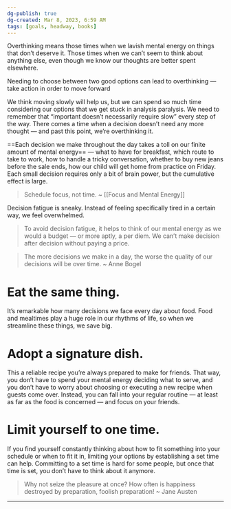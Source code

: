 ```yaml
---
dg-publish: true
dg-created: Mar 8, 2023, 6:59 AM
tags: [goals, headway, books]
---
```


Overthinking means those times when we lavish mental energy on things that don’t deserve it. Those times when we can’t seem to think about anything else, even though we know our thoughts are better spent elsewhere.  

Needing to choose between two good options can lead to overthinking — take action in order to move forward 

We think moving slowly will help us, but we can spend so much time considering our options that we get stuck in analysis paralysis. We need to remember that “important doesn’t necessarily require slow” every step of the way. There comes a time when a decision doesn’t need any more thought — and past this point, we’re overthinking it.

==Each decision we make throughout the day takes a toll on our finite amount of mental energy== — what to have for breakfast, which route to take to work, how to handle a tricky conversation, whether to buy new jeans before the sale ends, how our child will get home from practice on Friday. Each small decision requires only a bit of brain power, but the cumulative effect is large.

> Schedule focus, not time. ~ [[Focus and Mental Energy]]

Decision fatigue is sneaky. Instead of feeling specifically tired in a certain way, we feel overwhelmed.

> To avoid decision fatigue, it helps to think of our mental energy as we would a budget — or more aptly, a per diem. We can’t make decision after decision without paying a price.

>The more decisions we make in a day, the worse the quality of our decisions will be over time. ~ Anne Bogel

# Eat the same thing.

It’s remarkable how many decisions we face every day about food. Food and mealtimes play a huge role in our rhythms of life, so when we streamline these things, we save big.

# Adopt a signature dish.

This a reliable recipe you’re always prepared to make for friends. That way, you don’t have to spend your mental energy deciding what to serve, and you don’t have to worry about choosing or executing a new recipe when guests come over. Instead, you can fall into your regular routine — at least as far as the food is concerned — and focus on your friends.

# Limit yourself to one time.

If you find yourself constantly thinking about how to fit something into your schedule or when to fit it in, limiting your options by establishing a set time can help. Committing to a set time is hard for some people, but once that time is set, you don’t have to think about it anymore.
  
> Why not seize the pleasure at once? How often is happiness destroyed by preparation, foolish preparation! ~ Jane Austen


---
[^1]: Bogel, Anne. [_Don't Overthik It: Make Easier Decisions, Stop Second-Guessing, and Bring More Joy Your Life_](https://web.get-headway.com/book/don-t-overthink-it?pid=app_referral&c=highlight&af_siteid=summary_text). Baker Books, a Division of Baker Publishing Group, 2020.
[^2]: Jubbal, Kevin. “[How I Routinely Study with a Full Time Job When I'm Tired](https://www.youtube.com/watch?v=ifZWcPXDyFc).” _YouTube_, Cajun Koi Academy, 13 June 2022.